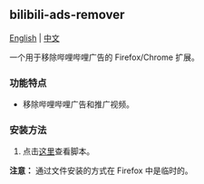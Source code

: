## bilibili-ads-remover

[English](README.md) | [中文](README_zh.md)

一个用于移除哔哩哔哩广告的 Firefox/Chrome 扩展。

### 功能特点

- 移除哔哩哔哩广告和推广视频。

### 安装方法

1. 点击[这里](./bilibili-ad-blocker.user.js)查看脚本。

**注意：** 通过文件安装的方式在 Firefox 中是临时的。
